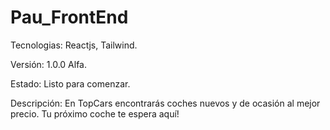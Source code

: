 # Pau_FrontEnd

Tecnologias: Reactjs, Tailwind.

Versión: 1.0.0 Alfa.

Estado: Listo para comenzar.

Descripción: En TopCars encontrarás coches nuevos y de ocasión al mejor precio. Tu próximo coche te espera aquí!
